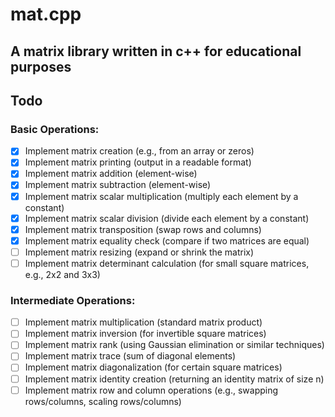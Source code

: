 # mat.cpp
## A matrix library written in c++ for educational purposes

## Todo

### Basic Operations:
- [x] Implement matrix creation (e.g., from an array or zeros)
- [x] Implement matrix printing (output in a readable format)
- [x] Implement matrix addition (element-wise)
- [x] Implement matrix subtraction (element-wise)
- [x] Implement matrix scalar multiplication (multiply each element by a constant)
- [x] Implement matrix scalar division (divide each element by a constant)
- [x] Implement matrix transposition (swap rows and columns)
- [x] Implement matrix equality check (compare if two matrices are equal)
- [ ] Implement matrix resizing (expand or shrink the matrix)
- [ ] Implement matrix determinant calculation (for small square matrices, e.g., 2x2 and 3x3)

### Intermediate Operations:
- [ ] Implement matrix multiplication (standard matrix product)
- [ ] Implement matrix inversion (for invertible square matrices)
- [ ] Implement matrix rank (using Gaussian elimination or similar techniques)
- [ ] Implement matrix trace (sum of diagonal elements)
- [ ] Implement matrix diagonalization (for certain square matrices)
- [ ] Implement matrix identity creation (returning an identity matrix of size n)
- [ ] Implement matrix row and column operations (e.g., swapping rows/columns, scaling rows/columns)
